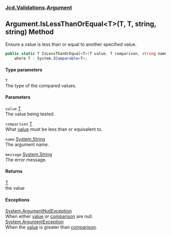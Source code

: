 ### [Jcd.Validations](Jcd_Validations.md 'Jcd.Validations').[Argument](Jcd_Validations_Argument.md 'Jcd.Validations.Argument')
## Argument.IsLessThanOrEqual&lt;T&gt;(T, T, string, string) Method
Ensure a value is less than or equal to another specified value.  
```csharp
public static T IsLessThanOrEqual<T>(T value, T comparison, string name=null, string message=null)
    where T : System.IComparable<T>;
```
#### Type parameters
<a name='Jcd_Validations_Argument_IsLessThanOrEqual_T_(T_T_string_string)_T'></a>
`T`  
The type of the compared values.
  
#### Parameters
<a name='Jcd_Validations_Argument_IsLessThanOrEqual_T_(T_T_string_string)_value'></a>
`value` [T](Jcd_Validations_Argument_IsLessThanOrEqual_T_(T_T_string_string).md#Jcd_Validations_Argument_IsLessThanOrEqual_T_(T_T_string_string)_T 'Jcd.Validations.Argument.IsLessThanOrEqual&lt;T&gt;(T, T, string, string).T')  
The value being tested.
  
<a name='Jcd_Validations_Argument_IsLessThanOrEqual_T_(T_T_string_string)_comparison'></a>
`comparison` [T](Jcd_Validations_Argument_IsLessThanOrEqual_T_(T_T_string_string).md#Jcd_Validations_Argument_IsLessThanOrEqual_T_(T_T_string_string)_T 'Jcd.Validations.Argument.IsLessThanOrEqual&lt;T&gt;(T, T, string, string).T')  
What [value](Jcd_Validations_Argument_IsLessThanOrEqual_T_(T_T_string_string).md#Jcd_Validations_Argument_IsLessThanOrEqual_T_(T_T_string_string)_value 'Jcd.Validations.Argument.IsLessThanOrEqual&lt;T&gt;(T, T, string, string).value') must be less than or equivalent to.  
  
<a name='Jcd_Validations_Argument_IsLessThanOrEqual_T_(T_T_string_string)_name'></a>
`name` [System.String](https://docs.microsoft.com/en-us/dotnet/api/System.String 'System.String')  
The argument name.
  
<a name='Jcd_Validations_Argument_IsLessThanOrEqual_T_(T_T_string_string)_message'></a>
`message` [System.String](https://docs.microsoft.com/en-us/dotnet/api/System.String 'System.String')  
The error message.
  
#### Returns
[T](Jcd_Validations_Argument_IsLessThanOrEqual_T_(T_T_string_string).md#Jcd_Validations_Argument_IsLessThanOrEqual_T_(T_T_string_string)_T 'Jcd.Validations.Argument.IsLessThanOrEqual&lt;T&gt;(T, T, string, string).T')  
the value
#### Exceptions
[System.ArgumentNullException](https://docs.microsoft.com/en-us/dotnet/api/System.ArgumentNullException 'System.ArgumentNullException')  
When either [value](Jcd_Validations_Argument_IsLessThanOrEqual_T_(T_T_string_string).md#Jcd_Validations_Argument_IsLessThanOrEqual_T_(T_T_string_string)_value 'Jcd.Validations.Argument.IsLessThanOrEqual&lt;T&gt;(T, T, string, string).value') or [comparison](Jcd_Validations_Argument_IsLessThanOrEqual_T_(T_T_string_string).md#Jcd_Validations_Argument_IsLessThanOrEqual_T_(T_T_string_string)_comparison 'Jcd.Validations.Argument.IsLessThanOrEqual&lt;T&gt;(T, T, string, string).comparison') are null.  
[System.ArgumentException](https://docs.microsoft.com/en-us/dotnet/api/System.ArgumentException 'System.ArgumentException')  
When the [value](Jcd_Validations_Argument_IsLessThanOrEqual_T_(T_T_string_string).md#Jcd_Validations_Argument_IsLessThanOrEqual_T_(T_T_string_string)_value 'Jcd.Validations.Argument.IsLessThanOrEqual&lt;T&gt;(T, T, string, string).value') is greater than [comparison](Jcd_Validations_Argument_IsLessThanOrEqual_T_(T_T_string_string).md#Jcd_Validations_Argument_IsLessThanOrEqual_T_(T_T_string_string)_comparison 'Jcd.Validations.Argument.IsLessThanOrEqual&lt;T&gt;(T, T, string, string).comparison').  
